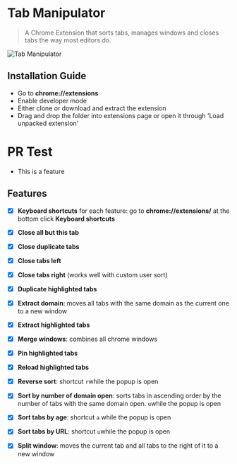 # Tab Manipulator

> A Chrome Extension that sorts tabs, manages windows and closes tabs the way most editors do.

![Tab Manipulator](http://imgur.com/xDNF5go.png)

## Installation Guide

- Go to **chrome://extensions**
- Enable developer mode
- Either clone or download and extract the extension
- Drag and drop the folder into extensions page or open it through 'Load unpacked extension'

# PR Test
- This is a feature

## Features

- [x] **Keyboard shortcuts** for each feature: go to **chrome://extensions/** at the bottom click **Keyboard shortcuts**
- [x] **Close all but this tab**
- [x] **Close duplicate tabs**
- [x] **Close tabs left**
- [x] **Close tabs right** (works well with custom user sort)
- [x] **Duplicate highlighted tabs**
- [x] **Extract domain**: moves all tabs with the same domain as the current one to a new window
- [x] **Extract highlighted tabs**
- [x] **Merge windows**: combines all chrome windows
- [x] **Pin highlighted tabs**
- [x] **Reload highlighted tabs**
- [x] **Reverse sort**: shortcut `r`while the popup is open
- [x] **Sort by number of domain open**: sorts tabs in ascending order by the number of tabs with the same domain open. `u`while the popup is open
- [x] **Sort tabs by age**: shortcut `a` while the popup is open
- [x] **Sort tabs by URL**: shortcut `u`while the popup is open
- [x] **Split window**: moves the current tab and all tabs to the right of it to a new window



